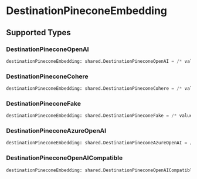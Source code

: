 # DestinationPineconeEmbedding


## Supported Types

### DestinationPineconeOpenAI

```python
destinationPineconeEmbedding: shared.DestinationPineconeOpenAI = /* values here */
```

### DestinationPineconeCohere

```python
destinationPineconeEmbedding: shared.DestinationPineconeCohere = /* values here */
```

### DestinationPineconeFake

```python
destinationPineconeEmbedding: shared.DestinationPineconeFake = /* values here */
```

### DestinationPineconeAzureOpenAI

```python
destinationPineconeEmbedding: shared.DestinationPineconeAzureOpenAI = /* values here */
```

### DestinationPineconeOpenAICompatible

```python
destinationPineconeEmbedding: shared.DestinationPineconeOpenAICompatible = /* values here */
```

